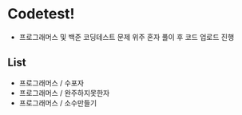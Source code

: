 # Codetest!

- 프로그래머스 및 백준 코딩테스트 문제 위주 혼자 풀이 후 코드 업로드 진행

## List 
- 프로그래머스 / 수포자
- 프로그래머스 / 완주하지못한자
- 프로그래머스 / 소수만들기
